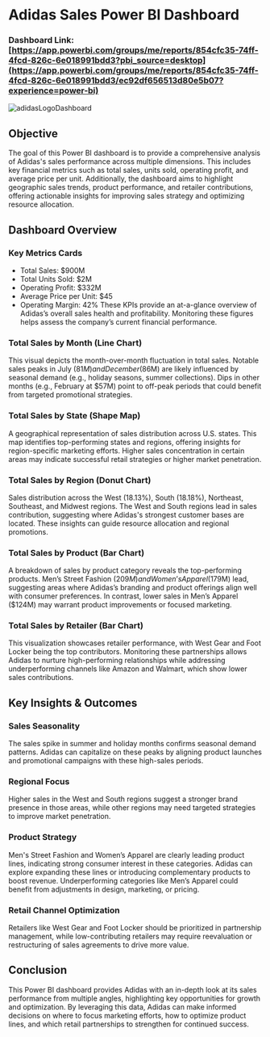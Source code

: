 # Adidas Sales Power BI Dashboard

### Dashboard Link: [https://app.powerbi.com/groups/me/reports/854cfc35-74ff-4fcd-826c-6e018991bdd3?pbi_source=desktop](https://app.powerbi.com/groups/me/reports/854cfc35-74ff-4fcd-826c-6e018991bdd3/ec92df656513d80e5b07?experience=power-bi)
 
![adidasLogoDashboard](https://github.com/user-attachments/assets/54ed2af6-99bc-4ff0-8799-d65cfd58de03)



## Objective
The goal of this Power BI dashboard is to provide a comprehensive analysis of Adidas's sales performance across multiple dimensions. This includes key financial metrics such as total sales, units sold, operating profit, and average price per unit. Additionally, the dashboard aims to highlight geographic sales trends, product performance, and retailer contributions, offering actionable insights for improving sales strategy and optimizing resource allocation.


## Dashboard Overview

### Key Metrics Cards
- Total Sales: $900M
- Total Units Sold: $2M
- Operating Profit: $332M
- Average Price per Unit: $45
- Operating Margin: 42%
These KPIs provide an at-a-glance overview of Adidas’s overall sales health and profitability. Monitoring these figures helps assess the company’s current financial performance.

### Total Sales by Month (Line Chart)

This visual depicts the month-over-month fluctuation in total sales. Notable sales peaks in July ($81M) and December ($86M) are likely influenced by seasonal demand (e.g., holiday seasons, summer collections). Dips in other months (e.g., February at $57M) point to off-peak periods that could benefit from targeted promotional strategies.

### Total Sales by State (Shape Map)
A geographical representation of sales distribution across U.S. states. This map identifies top-performing states and regions, offering insights for region-specific marketing efforts. Higher sales concentration in certain areas may indicate successful retail strategies or higher market penetration.

### Total Sales by Region (Donut Chart)
Sales distribution across the West (18.13%), South (18.18%), Northeast, Southeast, and Midwest regions. The West and South regions lead in sales contribution, suggesting where Adidas's strongest customer bases are located. These insights can guide resource allocation and regional promotions.

### Total Sales by Product (Bar Chart)
A breakdown of sales by product category reveals the top-performing products. Men’s Street Fashion ($209M) and Women’s Apparel ($179M) lead, suggesting areas where Adidas’s branding and product offerings align well with consumer preferences. In contrast, lower sales in Men’s Apparel ($124M) may warrant product improvements or focused marketing.

### Total Sales by Retailer (Bar Chart)
This visualization showcases retailer performance, with West Gear and Foot Locker being the top contributors. Monitoring these partnerships allows Adidas to nurture high-performing relationships while addressing underperforming channels like Amazon and Walmart, which show lower sales contributions.

## Key Insights & Outcomes

### Sales Seasonality
The sales spike in summer and holiday months confirms seasonal demand patterns. Adidas can capitalize on these peaks by aligning product launches and promotional campaigns with these high-sales periods.

### Regional Focus
Higher sales in the West and South regions suggest a stronger brand presence in those areas, while other regions may need targeted strategies to improve market penetration.

### Product Strategy
Men's Street Fashion and Women’s Apparel are clearly leading product lines, indicating strong consumer interest in these categories. Adidas can explore expanding these lines or introducing complementary products to boost revenue. Underperforming categories like Men’s Apparel could benefit from adjustments in design, marketing, or pricing.

### Retail Channel Optimization
Retailers like West Gear and Foot Locker should be prioritized in partnership management, while low-contributing retailers may require reevaluation or restructuring of sales agreements to drive more value.

## Conclusion
This Power BI dashboard provides Adidas with an in-depth look at its sales performance from multiple angles, highlighting key opportunities for growth and optimization. By leveraging this data, Adidas can make informed decisions on where to focus marketing efforts, how to optimize product lines, and which retail partnerships to strengthen for continued success.
